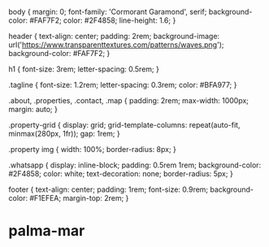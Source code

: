 body {
  margin: 0;
  font-family: 'Cormorant Garamond', serif;
  background-color: #FAF7F2;
  color: #2F4858;
  line-height: 1.6;
}

header {
  text-align: center;
  padding: 2rem;
  background-image: url('https://www.transparenttextures.com/patterns/waves.png');
  background-color: #FAF7F2;
}

h1 {
  font-size: 3rem;
  letter-spacing: 0.5rem;
}

.tagline {
  font-size: 1.2rem;
  letter-spacing: 0.3rem;
  color: #BFA977;
}

.about, .properties, .contact, .map {
  padding: 2rem;
  max-width: 1000px;
  margin: auto;
}

.property-grid {
  display: grid;
  grid-template-columns: repeat(auto-fit, minmax(280px, 1fr));
  gap: 1rem;
}

.property img {
  width: 100%;
  border-radius: 8px;
}

.whatsapp {
  display: inline-block;
  padding: 0.5rem 1rem;
  background-color: #2F4858;
  color: white;
  text-decoration: none;
  border-radius: 5px;
}

footer {
  text-align: center;
  padding: 1rem;
  font-size: 0.9rem;
  background-color: #F1EFEA;
  margin-top: 2rem;
}
# palma-mar
